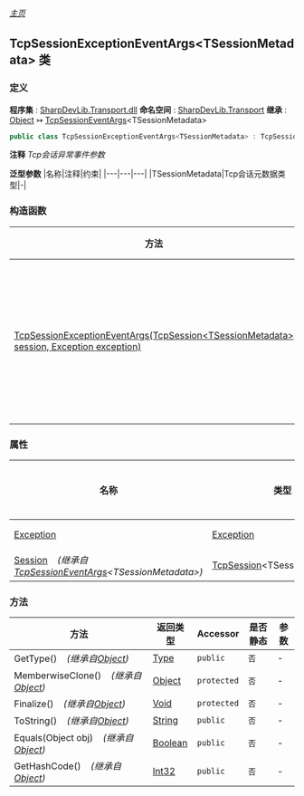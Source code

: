 ###### [主页](./Index.md "主页")
## TcpSessionExceptionEventArgs\<TSessionMetadata\> 类
### 定义
**程序集** : [SharpDevLib.Transport.dll](./SharpDevLib.Transport.assembly.md "SharpDevLib.Transport.dll")
**命名空间** : [SharpDevLib.Transport](./SharpDevLib.Transport.namespace.md "SharpDevLib.Transport")
**继承** : [Object](https://learn.microsoft.com/en-us/dotnet/api/system.object "Object") ↣ [TcpSessionEventArgs](./SharpDevLib.Transport.TcpSessionEventArgs.1.md "TcpSessionEventArgs")\<TSessionMetadata\>
``` csharp
public class TcpSessionExceptionEventArgs<TSessionMetadata> : TcpSessionEventArgs<TSessionMetadata>
```
**注释**
*Tcp会话异常事件参数*

**泛型参数**
|名称|注释|约束|
|---|---|---|
|TSessionMetadata|Tcp会话元数据类型|-|


### 构造函数
|方法|注释|参数|
|---|---|---|
|[TcpSessionExceptionEventArgs(TcpSession\<TSessionMetadata\> session, Exception exception)](./SharpDevLib.Transport.TcpSessionExceptionEventArgs.1.ctor.TcpSessionExceptionEventArgs.TcpSession.TSessionMetadata.Exception.md "TcpSessionExceptionEventArgs(TcpSession<TSessionMetadata> session, Exception exception)")|实例化Tcp会话异常事件参数|session:会话<br>exception:异常|

### 属性
|名称|类型|是否静态|注释|
|---|---|---|---|
|[Exception](./SharpDevLib.Transport.TcpSessionExceptionEventArgs.1.Exception.md "Exception")|[Exception](https://learn.microsoft.com/en-us/dotnet/api/system.exception "Exception")|`否`|异常|
|[Session](./SharpDevLib.Transport.TcpSessionEventArgs.1.Session.md "Session")&nbsp;&nbsp;&nbsp;&nbsp;*(继承自[TcpSessionEventArgs](./SharpDevLib.Transport.TcpSessionEventArgs.1.md "TcpSessionEventArgs")\<TSessionMetadata\>)*|[TcpSession](./SharpDevLib.Transport.TcpSession.1.md "TcpSession")\<TSessionMetadata\>|`否`|会话|

### 方法
|方法|返回类型|Accessor|是否静态|参数|
|---|---|---|---|---|
|GetType()&nbsp;&nbsp;&nbsp;&nbsp;*(继承自[Object](https://learn.microsoft.com/en-us/dotnet/api/system.object "Object"))*|[Type](https://learn.microsoft.com/en-us/dotnet/api/system.type "Type")|`public`|`否`|-|
|MemberwiseClone()&nbsp;&nbsp;&nbsp;&nbsp;*(继承自[Object](https://learn.microsoft.com/en-us/dotnet/api/system.object "Object"))*|[Object](https://learn.microsoft.com/en-us/dotnet/api/system.object "Object")|`protected`|`否`|-|
|Finalize()&nbsp;&nbsp;&nbsp;&nbsp;*(继承自[Object](https://learn.microsoft.com/en-us/dotnet/api/system.object "Object"))*|[Void](https://learn.microsoft.com/en-us/dotnet/api/system.void "Void")|`protected`|`否`|-|
|ToString()&nbsp;&nbsp;&nbsp;&nbsp;*(继承自[Object](https://learn.microsoft.com/en-us/dotnet/api/system.object "Object"))*|[String](https://learn.microsoft.com/en-us/dotnet/api/system.string "String")|`public`|`否`|-|
|Equals(Object obj)&nbsp;&nbsp;&nbsp;&nbsp;*(继承自[Object](https://learn.microsoft.com/en-us/dotnet/api/system.object "Object"))*|[Boolean](https://learn.microsoft.com/en-us/dotnet/api/system.boolean "Boolean")|`public`|`否`|-|
|GetHashCode()&nbsp;&nbsp;&nbsp;&nbsp;*(继承自[Object](https://learn.microsoft.com/en-us/dotnet/api/system.object "Object"))*|[Int32](https://learn.microsoft.com/en-us/dotnet/api/system.int32 "Int32")|`public`|`否`|-|

